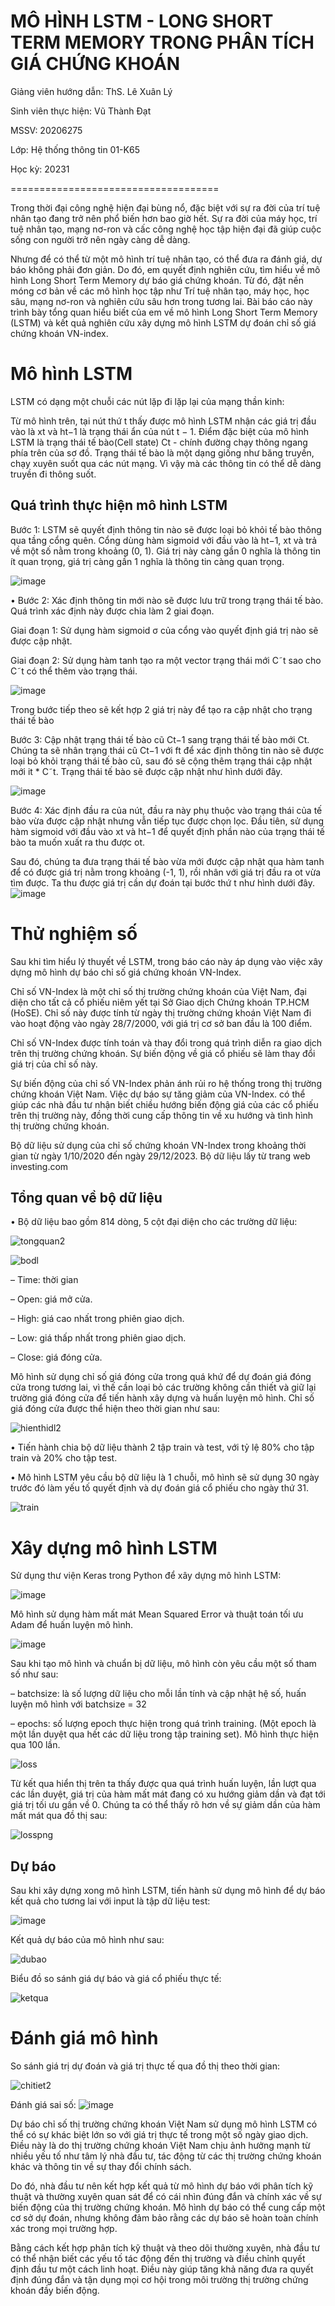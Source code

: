 # MÔ HÌNH LSTM - LONG SHORT TERM MEMORY TRONG PHÂN TÍCH GIÁ CHỨNG KHOÁN
Giảng viên hướng dẫn: ThS. Lê Xuân Lý

Sinh viên thực hiện: Vũ Thành Đạt

MSSV:      20206275

Lớp: Hệ thống thông tin 01-K65

Học kỳ: 20231

====================================

Trong thời đại công nghệ hiện đại bùng nổ, đặc biệt với sự ra đời của trí tuệ nhân tạo
đang trở nên phổ biến hơn bao giờ hết. Sự ra đời của máy học, trí tuệ nhân tạo, mạng
nơ-ron và cấc công nghệ học tập hiện đại đã giúp cuộc sống con người trở nên ngày càng
dễ dàng.

Nhưng để có thể từ một mô hình trí tuệ nhân tạo, có thể đưa ra đánh giá, dự báo không
phải đơn giản. Do đó, em quyết định nghiên cứu, tìm hiểu về mô hình Long Short Term
Memory dự báo giá chứng khoán. Từ đó, đặt nền móng cơ bản về các mô hình học tập
như Trí tuệ nhân tạo, máy học, học sâu, mạng nơ-ron và nghiên cứu sâu hơn trong tương
lai. Bài báo cáo này trình bày tổng quan hiểu biết của em về mô hình Long Short Term
Memory (LSTM) và kết quả nghiên cứu xây dựng mô hình LSTM dự đoán chỉ số giá
chứng khoán VN-index.

# Mô hình LSTM
LSTM có dạng một chuỗi các nút lặp đi lặp lại của mạng thần kinh:

Từ mô hình trên, tại nút thứ t thấy được mô hình LSTM nhận các giá trị đầu vào
là xt và ht−1 là trạng thái ẩn của nút t − 1. Điểm đặc biệt của mô hình LSTM là
trạng thái tế bào(Cell state) Ct - chính đường chạy thông ngang phía trên của sơ
đồ. Trạng thái tế bào là một dạng giống như băng truyền, chạy xuyên suốt qua
các nút mạng. Vì vậy mà các thông tin có thể dễ dàng truyền đi thông suốt.

## Quá trình thực hiện mô hình LSTM
Bước 1: LSTM sẽ quyết định thông tin nào sẽ được loại bỏ khỏi tế bào thông
qua tầng cổng quên. Cổng dùng hàm sigmoid với đầu vào là ht−1, xt và trả
về một số nằm trong khoảng (0, 1). Giá trị này càng gần 0 nghĩa là thông tin
ít quan trọng, giá trị càng gần 1 nghĩa là thông tin càng quan trọng.

![image](https://github.com/datvu1502/Do_An_2/assets/118582440/4daf75a7-aef1-42f7-869e-b629f8b664dd)


• Bước 2: Xác định thông tin mới nào sẽ được lưu trữ trong trạng thái tế bào.
Quá trình xác định này được chia làm 2 giai đoạn.

Giai đoạn 1: Sử dụng hàm sigmoid σ của cổng vào quyết định giá trị nào sẽ
được cập nhật.


Giai đoạn 2: Sử dụng hàm tanh tạo ra một vector trạng thái mới C˜t sao cho
C˜t có thể thêm vào trạng thái.

![image](https://github.com/datvu1502/Do_An_2/assets/118582440/c8ce4c32-107c-4eab-85ac-83493a4fb538)


Trong bước tiếp theo sẽ kết hợp 2 giá trị này để tạo ra cập nhật cho trạng
thái tế bào

Bước 3: Cập nhật trạng thái tế bào cũ Ct−1 sang trạng thái tế bào mới Ct.
Chúng ta sẽ nhân trạng thái cũ Ct−1 với ft để xác định thông tin nào sẽ được
loại bỏ khỏi trạng thái tế bào cũ, sau đó sẽ cộng thêm trạng thái cập nhật
mới it * C˜t. Trạng thái tế bào sẽ được cập nhật như hình dưới đây.

![image](https://github.com/datvu1502/Do_An_2/assets/118582440/b286ebdd-ff36-47ca-9eb8-092b9c785471)


Bước 4: Xác định đầu ra của nút, đầu ra này phụ thuộc vào trạng thái của tế
bào vừa được cập nhật nhưng vẫn tiếp tục được chọn lọc. Đầu tiên, sử dụng
hàm sigmoid với đầu vào xt và ht−1 để quyết định phần nào của trạng thái
tế bào ta muốn xuất ra thu được ot.

Sau đó, chúng ta đưa trạng thái tế bào
vừa mới được cập nhật qua hàm tanh để có được giá trị nằm trong khoảng
(-1, 1), rồi nhân với giá trị đầu ra ot vừa tìm được. Ta thu được giá trị cần
dự đoán tại bước thứ t như hình dưới đây.
![image](https://github.com/datvu1502/Do_An_2/assets/118582440/43abefd8-6509-4729-a654-f681de258650)


# Thử nghiệm số
Sau khi tìm hiểu lý thuyết về LSTM, trong báo cáo này áp dụng vào việc xây
dựng mô hình dự báo chỉ số giá chứng khoán VN-Index.

Chỉ số VN-Index là một chỉ số thị trường chứng khoán của Việt Nam, đại diện
cho tất cả cổ phiếu niêm yết tại Sở Giao dịch Chứng khoán TP.HCM (HoSE). Chỉ
số này được tính từ ngày thị trường chứng khoán Việt Nam đi vào hoạt động vào
ngày 28/7/2000, với giá trị cơ sở ban đầu là 100 điểm.

Chỉ số VN-Index được tính toán và thay đổi trong quá trình diễn ra giao dịch trên
thị trường chứng khoán. Sự biến động về giá cổ phiếu sẽ làm thay đổi giá trị của
chỉ số này.

Sự biến động của chỉ số VN-Index phản ánh rủi ro hệ thống trong thị trường chứng
khoán Việt Nam. Việc dự báo sự tăng giảm của VN-Index. có thể giúp các nhà
đầu tư nhận biết chiều hướng biến động giá của các cổ phiếu trên thị trường này,
đồng thời cung cấp thông tin về xu hướng và tình hình thị trường chứng khoán.

Bộ dữ liệu sử dụng của chỉ số chứng khoán VN-Index trong khoảng thời gian từ
ngày 1/10/2020 đến ngày 29/12/2023. Bộ dữ liệu lấy từ trang web investing.com

## Tổng quan về bộ dữ liệu 
•	Bộ dữ liệu bao gồm 814 dòng, 5 cột đại diện cho các trường dữ liệu:

![tongquan2](https://github.com/datvu1502/Do_An_2/assets/118582440/0cd80344-3499-49c1-926b-5af600b47ec6)

![bodl](https://github.com/datvu1502/Do_An_2/assets/118582440/a4809bfc-8214-4fcb-9dda-37ba59542968)


–	Time: thời gian

–	Open: giá mở cửa.

–	High: giá cao nhất trong phiên giao dịch.

–	Low: giá thấp nhất trong phiên giao dịch.

–	Close: giá đóng cửa.

Mô hình sử dụng chỉ số giá đóng cửa trong quá khứ để dự đoán giá đóng
cửa trong tương lai, vì thế cần loại bỏ các trường không cần thiết và giữ lại trường giá đóng cửa để tiến hành xây dựng và huấn luyện mô hình. Chỉ số
giá đóng cửa được thể hiện theo thời gian như sau:

 ![hienthidl2](https://github.com/datvu1502/Do_An_2/assets/118582440/08e60772-220a-47e7-86d9-87cc9a59cc46)


•	Tiến hành chia bộ dữ liệu thành 2 tập train và test, với tỷ lệ 80% cho tập train và 20% cho tập test.

•	Mô hình LSTM yêu cầu bộ dữ liệu là 1 chuỗi, mô hình sẽ sử dụng 30 ngày trước đó làm yếu tố quyết định và dự đoán giá cổ phiếu cho ngày thứ 31.

![train](https://github.com/datvu1502/Do_An_2/assets/118582440/7e095de9-34be-477f-b859-20872e66a475)

# Xây dựng mô hình LSTM
Sử dụng thư viện Keras trong Python để xây dựng mô hình LSTM:

![image](https://github.com/datvu1502/Do_An_2/assets/118582440/1ecd5faf-485f-468c-b889-0b81c2eb967a)




Mô hình sử dụng hàm mất mát Mean Squared Error và thuật toán tối ưu Adam để huấn luyện mô hình.

![image](https://github.com/datvu1502/Do_An_2/assets/118582440/f05eb2ef-be72-4264-b64e-c45e6661f5b3)


Sau khi tạo mô hình và chuẩn bị dữ liệu, mô hình còn yêu cầu một số tham
số như sau:

– batchsize: là số lượng dữ liệu cho mỗi lần tính và cập nhật hệ số, huấn
luyện mô hình với batchsize = 32

– epochs: số lượng epoch thực hiện trong quá trình training. (Một epoch
là một lần duyệt qua hết các dữ liệu trong tập training set). Mô hình
thực hiện qua 100 lần.


![loss](https://github.com/datvu1502/Do_An_2/assets/118582440/123c5710-75ea-42c5-b96f-1ccb8341cc95)

Từ kết qua hiển thị trên ta thấy được qua quá trình huấn luyện, lần lượt qua
các lần duyệt, giá trị của hàm mất mát đang có xu hướng giảm dần và đạt
tới giá trị tối ưu gần về 0. Chúng ta có thể thấy rõ hơn về sự giảm dần của
hàm mất mát qua đồ thị sau:

![losspng](https://github.com/datvu1502/Do_An_2/assets/118582440/d6eba03b-62ca-4749-9920-dd410b7f5232)

## Dự báo 
Sau khi xây dựng xong mô hình LSTM, tiến hành sử dụng mô hình để dự báo kết quả cho tương lai với input là tập dữ liệu test:

![image](https://github.com/datvu1502/Do_An_2/assets/118582440/b4597f44-98bf-4b11-a759-844cc4103768)

Kết quả dự báo của mô hình như sau:

![dubao](https://github.com/datvu1502/Do_An_2/assets/118582440/813d9e21-ebcb-479b-b2ce-c34997cd4cf4)

Biểu đồ so sánh giá dự báo và giá cổ phiếu thực tế:

![ketqua](https://github.com/datvu1502/Do_An_2/assets/118582440/36c9ffdb-e9b2-4a66-a3a3-421f7c4872c8)

# Đánh giá mô hình
So sánh giá trị dự đoán và giá trị thực tế qua đồ thị theo thời gian:

![chitiet2](https://github.com/datvu1502/Do_An_2/assets/118582440/555cb234-db42-46f2-8c7b-e5f700b3f496)

Đánh giá sai số:
![image](https://github.com/datvu1502/Do_An_2/assets/118582440/09c0052b-9a0f-47a0-9a5a-130fc90b70a8)

Dự báo chỉ số thị trường chứng khoán Việt Nam sử dụng mô hình LSTM có thể
có sự khác biệt lớn so với giá trị thực tế trong một số ngày giao dịch. Điều này là
do thị trường chứng khoán Việt Nam chịu ảnh hưởng mạnh từ nhiều yếu tố như
tâm lý nhà đầu tư, tác động từ các thị trường chứng khoán khác và thông tin về
sự thay đổi chính sách.

Do đó, nhà đầu tư nên kết hợp kết quả từ mô hình dự báo với phân tích kỹ thuật
và thường xuyên quan sát để có cái nhìn đúng đắn và chính xác về sự biến động
của thị trường chứng khoán. Mô hình dự báo có thể cung cấp một cơ sở dự đoán,
nhưng không đảm bảo rằng các dự báo sẽ hoàn toàn chính xác trong mọi trường
hợp.

Bằng cách kết hợp phân tích kỹ thuật và theo dõi thường xuyên, nhà đầu tư có
thể nhận biết các yếu tố tác động đến thị trường và điều chỉnh quyết định đầu tư
một cách linh hoạt. Điều này giúp tăng khả năng đưa ra quyết định đúng đắn và
tận dụng mọi cơ hội trong môi trường thị trường chứng khoán đầy biến động.








